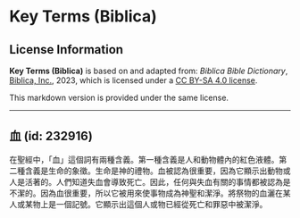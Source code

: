 # Key Terms (Biblica)

## License Information

**Key Terms (Biblica)** is based on and adapted from: _Biblica Bible Dictionary_, [Biblica, Inc.](https://www.biblica.com/), 2023, which is licensed under a [CC BY-SA 4.0 license](https://creativecommons.org/licenses/by-sa/4.0/legalcode.en).

This markdown version is provided under the same license.



--------------------------------

## 血 (id: 232916)

在聖經中，「血」這個詞有兩種含義。第一種含義是人和動物體內的紅色液體。第二種含義是生命的象徵。生命是神的禮物。血被認為很重要，因為它顯示出動物或人是活著的。人們知道失血會導致死亡。因此，任何與失血有關的事情都被認為是不潔的。因為血很重要，所以它被用來使事物成為神聖和潔淨。將祭物的血灑在某人或某物上是一個記號。它顯示出這個人或物已經從死亡和罪惡中被潔淨。


